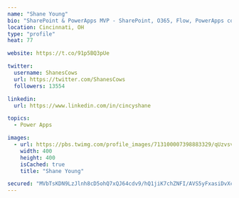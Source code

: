 ```yaml
---
name: "Shane Young"
bio: "SharePoint & PowerApps MVP - SharePoint, O365, Flow, PowerApps consulting? @PowerApps911 | Pure Snark? You found it."
location: Cincinnati, OH
type: "profile"
heat: 77

website: https://t.co/91p5BQ3pUe

twitter:
  username: ShanesCows
  url: https://twitter.com/ShanesCows
  followers: 13554

linkedin:
  url: https://www.linkedin.com/in/cincyshane

topics:
  - Power Apps

images:
  - url: https://pbs.twimg.com/profile_images/713100007398883329/qUzvsvQ3_400x400.jpg
    width: 400
    height: 400
    isCached: true
    title: "Shane Young"

secured: "MVbTsKDN9LzJlnh8cD5ohQ7xQJ64cdv9/hQ1jiK7chZNFI/AVS5yFxasiDvXce0zm4NueFkKQ2rqNcDzehKrqXaB4KjmNyKVu9hIHGKSJvd4bJNOLvhxY+y1eRyEw4mUTr3gvWhWSr+y9t4L4CsXO84XtYjwFK1mLOVae63aJNestFJMbLgDqnh7Nre7FbsP7DJvRwxCkjXBCFj1+sT1lkxYqmjoAy3OuJRKUUPMTqGdKnV36JlriihIVZs+8uKc4zd2yCFlZp260qftlGpFVQZ7XT6BuH0kgBhsObfFYYezxH8wdrS5UpcnIXwUe8MrkjJQ/+QWpRD+tKcqXi2BzXzoOo1hVvuDLRv2E5u+kc+NjzcgngxU4E01h/WeCYqJuADasmvyGuA3IjSFyWiw9fx1kIPU1+fckSVOPyojz7I=;/FNufaT9oZPj/i55zyC3cQ=="
---
```


